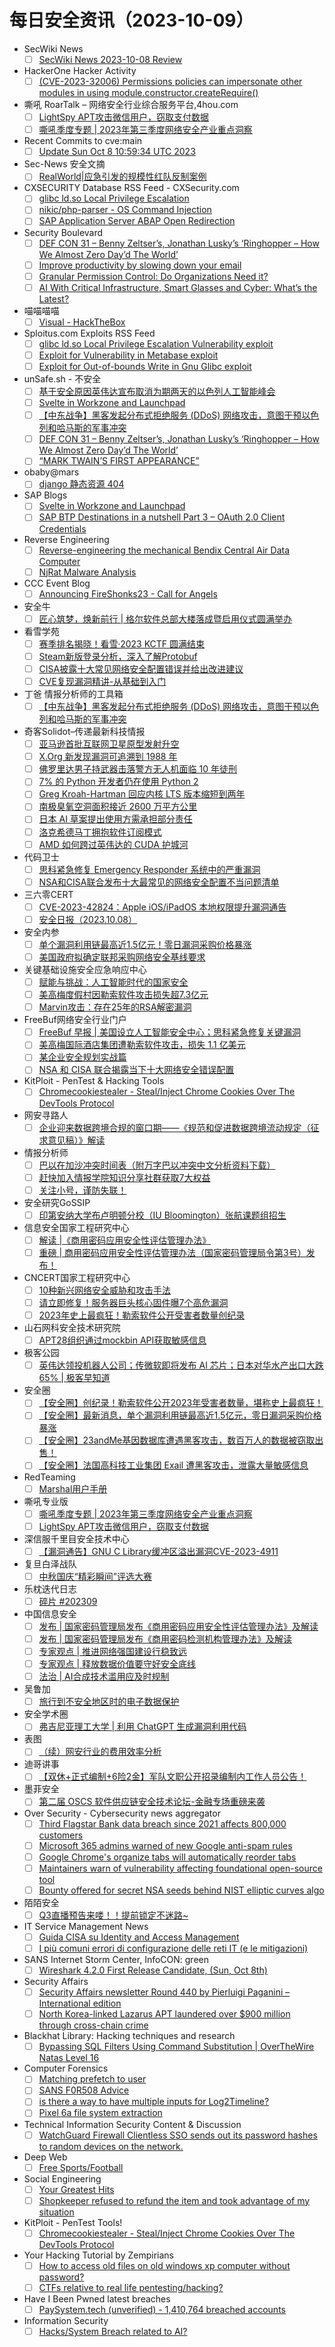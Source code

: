 # 每日安全资讯（2023-10-09）

- SecWiki News
  - [ ] [SecWiki News 2023-10-08 Review](http://www.sec-wiki.com/?2023-10-08)
- HackerOne Hacker Activity
  - [ ] [(CVE-2023-32006) Permissions policies can impersonate other modules in using module.constructor.createRequire()](https://hackerone.com/reports/2104566)
- 嘶吼 RoarTalk – 网络安全行业综合服务平台,4hou.com
  - [ ] [LightSpy APT攻击微信用户，窃取支付数据](https://www.4hou.com/posts/vxvm)
  - [ ] [嘶吼季度专题 | 2023年第三季度网络安全产业重点洞察](https://www.4hou.com/posts/rqo6)
- Recent Commits to cve:main
  - [ ] [Update Sun Oct  8 10:59:34 UTC 2023](https://github.com/trickest/cve/commit/e464694a6f33ef45a94b5402136bbc7da4e2f23f)
- Sec-News 安全文摘
  - [ ] [RealWorld|应急引发的规模性红队反制案例](https://govuln.com/news/url/QbnY)
- CXSECURITY Database RSS Feed - CXSecurity.com
  - [ ] [glibc ld.so Local Privilege Escalation](https://cxsecurity.com/issue/WLB-2023100018)
  - [ ] [nikic/php-parser - OS Command Injection](https://cxsecurity.com/issue/WLB-2023100017)
  - [ ] [SAP Application Server ABAP Open Redirection](https://cxsecurity.com/issue/WLB-2023100016)
- Security Boulevard
  - [ ] [DEF CON 31 –  Benny Zeltser’s, Jonathan Lusky’s ‘Ringhopper – How We Almost Zero Day’d The World’](https://securityboulevard.com/2023/10/def-con-31-benny-zeltsers-jonathan-luskys-ringhopper-how-we-almost-zero-dayd-the-world/)
  - [ ] [Improve productivity by slowing down your email](https://securityboulevard.com/2023/10/improve-productivity-by-slowing-down-your-email/)
  - [ ] [Granular Permission Control: Do Organizations Need it?](https://securityboulevard.com/2023/10/granular-permission-control-do-organizations-need-it/)
  - [ ] [AI With Critical Infrastructure, Smart Glasses and Cyber: What’s the Latest?](https://securityboulevard.com/2023/10/ai-with-critical-infrastructure-smart-glasses-and-cyber-whats-the-latest/)
- 喵喵喵喵
  - [ ] [Visual - HackTheBox](https://darkwing.moe/2023/10/08/Visual-HackTheBox/)
- Sploitus.com Exploits RSS Feed
  - [ ] [glibc ld.so Local Privilege Escalation Vulnerability exploit](https://sploitus.com/exploit?id=1337DAY-ID-39095&utm_source=rss&utm_medium=rss)
  - [ ] [Exploit for Vulnerability in Metabase exploit](https://sploitus.com/exploit?id=745D9DB9-6119-5304-92E2-254190159067&utm_source=rss&utm_medium=rss)
  - [ ] [Exploit for Out-of-bounds Write in Gnu Glibc exploit](https://sploitus.com/exploit?id=314B478D-9812-580A-8F87-0AC52D7AD7B4&utm_source=rss&utm_medium=rss)
- unSafe.sh - 不安全
  - [ ] [基于安全原因英伟达宣布取消为期两天的以色列人工智能峰会](https://buaq.net/go-187723.html)
  - [ ] [Svelte in Workzone and Launchpad](https://buaq.net/go-187734.html)
  - [ ] [【中东战争】黑客发起分布式拒绝服务 (DDoS) 网络攻击，意图干预以色列和哈马斯的军事冲突​](https://buaq.net/go-187728.html)
  - [ ] [DEF CON 31 –  Benny Zeltser’s, Jonathan Lusky’s ‘Ringhopper – How We Almost Zero Day’d The World’](https://buaq.net/go-187753.html)
  - [ ] [“MARK TWAIN’S FIRST APPEARANCE”](https://buaq.net/go-187735.html)
- obaby@mars
  - [ ] [django 静态资源 404](https://h4ck.org.cn/2023/10/django-%e9%9d%99%e6%80%81%e8%b5%84%e6%ba%90-404/)
- SAP Blogs
  - [ ] [Svelte in Workzone and Launchpad](https://blogs.sap.com/2023/10/08/svelte-in-workzone-and-launchpad/)
  - [ ] [SAP BTP Destinations in a nutshell Part 3 – OAuth 2.0 Client Credentials](https://blogs.sap.com/2023/10/08/sap-btp-destinations-in-a-nutshell-part-3-oauth-2.0-client-credentials/)
- Reverse Engineering
  - [ ] [Reverse-engineering the mechanical Bendix Central Air Data Computer](https://www.reddit.com/r/ReverseEngineering/comments/172ne3h/reverseengineering_the_mechanical_bendix_central/)
  - [ ] [NjRat Malware Analysis](https://www.reddit.com/r/ReverseEngineering/comments/172w7f8/njrat_malware_analysis/)
- CCC Event Blog
  - [ ] [Announcing FireShonks23 - Call for Angels](https://events.ccc.de/2023/10/08/fireshonks23-announcement/)
- 安全牛
  - [ ] [匠心筑梦，焕新前行 | 格尔软件总部大楼落成暨启用仪式圆满举办](https://www.aqniu.com/vendor/100048.html)
- 看雪学苑
  - [ ] [赛季排名揭晓！看雪·2023 KCTF 圆满结束](https://mp.weixin.qq.com/s?__biz=MjM5NTc2MDYxMw==&mid=2458521120&idx=1&sn=995405abcb822f0d64143387a2bff140&chksm=b18d3eaa86fab7bc9b11b6ee7774124ccc25906682df4863cb5dd6fdee7dbdc28b22ff410b2c&scene=58&subscene=0#rd)
  - [ ] [Steam新版登录分析，深入了解Protobuf](https://mp.weixin.qq.com/s?__biz=MjM5NTc2MDYxMw==&mid=2458521120&idx=2&sn=b84f45dd6d51667a395fed15a00d77e4&chksm=b18d3eaa86fab7bcb13f5ab08da3ed6a35c9e30ef328eddd193cf81114821bbcdf2443b0dfbe&scene=58&subscene=0#rd)
  - [ ] [CISA披露十大常见网络安全配置错误并给出改进建议](https://mp.weixin.qq.com/s?__biz=MjM5NTc2MDYxMw==&mid=2458521120&idx=3&sn=818c1e5b179a34946e40d5b4e196350a&chksm=b18d3eaa86fab7bc635ddeeb89c2a981f3edbc36c3ed0e3fbcebd3cfa2b3d4796f118eaeda24&scene=58&subscene=0#rd)
  - [ ] [CVE复现漏洞精讲-从基础到入门](https://mp.weixin.qq.com/s?__biz=MjM5NTc2MDYxMw==&mid=2458521120&idx=4&sn=6e7966a0cab83e1d0f13bf0f191179c9&chksm=b18d3eaa86fab7bc0f6e1875adcbafc8fc08e92e52b12e7a004302278f8f3373a409f9326318&scene=58&subscene=0#rd)
- 丁爸 情报分析师的工具箱
  - [ ] [【中东战争】黑客发起分布式拒绝服务 (DDoS) 网络攻击，意图干预以色列和哈马斯的军事冲突​](https://mp.weixin.qq.com/s?__biz=MzI2MTE0NTE3Mw==&mid=2651139362&idx=1&sn=64de404416a9f92efffebaa835a126bb&chksm=f1af5a18c6d8d30e543adbd68eb19533ee14aeba482cc291e71eb6dfe7857622e6d31e06cb90&scene=58&subscene=0#rd)
- 奇客Solidot–传递最新科技情报
  - [ ] [亚马逊首批互联网卫星原型发射升空](https://www.solidot.org/story?sid=76275)
  - [ ] [X.Org 新发现漏洞可追溯到 1988 年](https://www.solidot.org/story?sid=76274)
  - [ ] [佛罗里达男子持武器击落警方无人机面临 10 年徒刑](https://www.solidot.org/story?sid=76273)
  - [ ] [7% 的 Python 开发者仍在使用 Python 2](https://www.solidot.org/story?sid=76272)
  - [ ] [Greg Kroah-Hartman 回应内核 LTS 版本缩短到两年](https://www.solidot.org/story?sid=76271)
  - [ ] [南极臭氧空洞面积接近 2600 万平方公里](https://www.solidot.org/story?sid=76270)
  - [ ] [日本 AI 草案提出使用方需承担部分责任](https://www.solidot.org/story?sid=76269)
  - [ ] [洛克希德马丁拥抱软件订阅模式](https://www.solidot.org/story?sid=76268)
  - [ ] [AMD 如何跨过英伟达的 CUDA 护城河](https://www.solidot.org/story?sid=76267)
- 代码卫士
  - [ ] [思科紧急修复 Emergency Responder 系统中的严重漏洞](https://mp.weixin.qq.com/s?__biz=MzI2NTg4OTc5Nw==&mid=2247517792&idx=1&sn=2597cf0fcd5b0d3561468663bbc2c62b&chksm=ea94b70adde33e1c4078d399916095b0e03ac6c5af4add39de2897fa077d31d2f2792e844d2e&scene=58&subscene=0#rd)
  - [ ] [NSA和CISA联合发布十大最常见的网络安全配置不当问题清单](https://mp.weixin.qq.com/s?__biz=MzI2NTg4OTc5Nw==&mid=2247517792&idx=2&sn=26f5404af467b67c8aed30c37fbd4f2f&chksm=ea94b70adde33e1ce4f013e6b0674f3dd92751f5751befc98dba7a610fffd3373988026c0011&scene=58&subscene=0#rd)
- 三六零CERT
  - [ ] [CVE-2023-42824：Apple iOS/iPadOS 本地权限提升漏洞通告](https://mp.weixin.qq.com/s?__biz=MzU5MjEzOTM3NA==&mid=2247496825&idx=1&sn=cf059a6bd5005d7167065b29148f619c&chksm=fe26f178c951786e509fd460dec0adc8997d1c41647f9a9d5bf60cabf911f34530c187cfb2de&scene=58&subscene=0#rd)
  - [ ] [安全日报（2023.10.08）](https://mp.weixin.qq.com/s?__biz=MzU5MjEzOTM3NA==&mid=2247496825&idx=2&sn=b05e008f597c86bccc5f21da6765c900&chksm=fe26f178c951786e2697c10472e837f81cbce0320f48b4bdf82e4a960f8841b8f39ad52936a8&scene=58&subscene=0#rd)
- 安全内参
  - [ ] [单个漏洞利用链最高近1.5亿元！零日漏洞采购价格暴涨](https://mp.weixin.qq.com/s?__biz=MzI4NDY2MDMwMw==&mid=2247509990&idx=1&sn=c36ce28db13449761164c60dc93061d8&chksm=ebfae0c6dc8d69d0bc5e592a0d1abf6cd188b4bee7154330731f55addc18afff73c019626167&scene=58&subscene=0#rd)
  - [ ] [美国政府拟确定联邦采购网络安全基线要求](https://mp.weixin.qq.com/s?__biz=MzI4NDY2MDMwMw==&mid=2247509990&idx=2&sn=a9249b299d41ade5789ebdf5cc2cf85a&chksm=ebfae0c6dc8d69d00858a38e9b6dbd11b0f124e077fa41a22380e30619c918cee99b88647d84&scene=58&subscene=0#rd)
- 关键基础设施安全应急响应中心
  - [ ] [赋能与挑战：人工智能时代的国家安全](https://mp.weixin.qq.com/s?__biz=MzkyMzAwMDEyNg==&mid=2247540015&idx=1&sn=6615154411d0f7be195af871c91d1a7e&chksm=c1e9d17ef69e5868bbf1191306ad9bbe1071ed1dd3dbb65bae92ce8159a349a5440c26258c94&scene=58&subscene=0#rd)
  - [ ] [美高梅度假村因勒索软件攻击损失超7.3亿元](https://mp.weixin.qq.com/s?__biz=MzkyMzAwMDEyNg==&mid=2247540015&idx=2&sn=c033cbb7587c8cb8486459415ba96e73&chksm=c1e9d17ef69e5868c353e01ccc2f4f99ca6280f672df23107e4d0b72edf08afe9fe230b07930&scene=58&subscene=0#rd)
  - [ ] [Marvin攻击：存在25年的RSA解密漏洞](https://mp.weixin.qq.com/s?__biz=MzkyMzAwMDEyNg==&mid=2247540015&idx=3&sn=f73cca6dfe3e7dcc208a37c9554ae4c9&chksm=c1e9d17ef69e58680fdf7f52f2a2e795e15f09082d7e191f8708974b692d314a590c746ce210&scene=58&subscene=0#rd)
- FreeBuf网络安全行业门户
  - [ ] [FreeBuf 早报 | 美国设立人工智能安全中心；思科紧急修复关键漏洞](https://www.freebuf.com/news/379888.html)
  - [ ] [美高梅国际酒店集团遭勒索软件攻击，损失 1.1 亿美元](https://www.freebuf.com/news/379867.html)
  - [ ] [某企业安全规划实战篇](https://www.freebuf.com/consult/379866.html)
  - [ ] [NSA 和 CISA 联合揭露当下十大网络安全错误配置](https://www.freebuf.com/news/379857.html)
- KitPloit - PenTest & Hacking Tools
  - [ ] [Chromecookiestealer - Steal/Inject Chrome Cookies Over The DevTools Protocol](http://www.kitploit.com/2023/10/chromecookiestealer-stealinject-chrome.html)
- 网安寻路人
  - [ ] [企业迎来数据跨境合规的窗口期——《规范和促进数据跨境流动规定（征求意见稿）》解读](https://mp.weixin.qq.com/s?__biz=MzIxODM0NDU4MQ==&mid=2247500463&idx=1&sn=29b04303756b847db22c0a0ba5e3a58d&chksm=97e97f45a09ef653343c0e29a5ea3ccd597f19e73920c78ea0b7f0be70cde6b4041653e0dcdc&scene=58&subscene=0#rd)
- 情报分析师
  - [ ] [巴以在加沙冲突时间表（附万字巴以冲突中文分析资料下载）](https://mp.weixin.qq.com/s?__biz=MzA3Mjc1MTkwOA==&mid=2650540167&idx=1&sn=1d760bb66af7d495e152e1f874e6a59b&chksm=871126ccb066afda8078ce1b959a7231b2a0cb78793a218b72dc0a0dddc3e4d4e516ffd91a80&scene=58&subscene=0#rd)
  - [ ] [赶快加入情报学院知识分享社群获取7大权益](https://mp.weixin.qq.com/s?__biz=MzA3Mjc1MTkwOA==&mid=2650540167&idx=2&sn=65ff6163fa72d8ef5166d31b8df884ff&chksm=871126ccb066afda8569cc0c29326a479075e7760720730e0614b8893c34939f45f9e5afeaba&scene=58&subscene=0#rd)
  - [ ] [关注小号，谨防失联！](https://mp.weixin.qq.com/s?__biz=MzA3Mjc1MTkwOA==&mid=2650540167&idx=3&sn=7897568383617973792e4e85c9930147&chksm=871126ccb066afda27c363fbc6c9056a2d08b0e969e69a05025b97316551b006073b4696f6a2&scene=58&subscene=0#rd)
- 安全研究GoSSIP
  - [ ] [印第安纳大学布卢明顿分校（IU Bloomington）张航课题组招生](https://mp.weixin.qq.com/s?__biz=Mzg5ODUxMzg0Ng==&mid=2247496414&idx=1&sn=6e1ee159e1b37fb3206c1bd319448578&chksm=c063dc07f7145511f4a3a3636af10c375cd97274332faf0cf34d68258e24e438f62243a54699&scene=58&subscene=0#rd)
- 信息安全国家工程研究中心
  - [ ] [解读 |《商用密码应用安全性评估管理办法》](https://mp.weixin.qq.com/s?__biz=MzU5OTQ0NzY3Ng==&mid=2247495074&idx=1&sn=b472041d90c923056cb59b598aa8a199&chksm=feb66cb1c9c1e5a765b7362c4b36ce25ce39a6545d460d0797dab58860c164245702cc6ec7a4&scene=58&subscene=0#rd)
  - [ ] [重磅 | 商用密码应用安全性评估管理办法（国家密码管理局令第3号）发布！](https://mp.weixin.qq.com/s?__biz=MzU5OTQ0NzY3Ng==&mid=2247495074&idx=2&sn=ffbc2ce46e062b2c79cef889ef08c453&chksm=feb66cb1c9c1e5a7cbb5e3ce958471031b98f0224d20f93f79e2b0c152e7936aa728033fc1e7&scene=58&subscene=0#rd)
- CNCERT国家工程研究中心
  - [ ] [10种新兴网络安全威胁和攻击手法](https://mp.weixin.qq.com/s?__biz=MzUzNDYxOTA1NA==&mid=2247540272&idx=1&sn=c65bbf86095f952005495a20583a0855&chksm=fa93e8f1cde461e73c7f78fb28abc13b5591c3e21c400c1d8f4aaa52e6919251ef90cd5eb4f2&scene=58&subscene=0#rd)
  - [ ] [请立即修复！服务器巨头核心固件曝7个高危漏洞](https://mp.weixin.qq.com/s?__biz=MzUzNDYxOTA1NA==&mid=2247540272&idx=2&sn=673027138e5ff0063ea2e01881cd7a13&chksm=fa93e8f1cde461e7fc9510dfe1b93606391035adf4dbda497833a9969d1bb90b440a183baa5f&scene=58&subscene=0#rd)
  - [ ] [2023年史上最疯狂！勒索软件公开受害者数量创纪录](https://mp.weixin.qq.com/s?__biz=MzUzNDYxOTA1NA==&mid=2247540272&idx=3&sn=42e773871063894fe4a010aa5608b121&chksm=fa93e8f1cde461e7910f7e11bb26709eec88b1661c11da8b9456a19665b99cd1ab89a4cadd69&scene=58&subscene=0#rd)
- 山石网科安全技术研究院
  - [ ] [APT28组织通过mockbin API获取敏感信息](https://mp.weixin.qq.com/s?__biz=MzUzMDUxNTE1Mw==&mid=2247502517&idx=1&sn=b0e2b0b1b48d455b01aaa5f52a32bb79&chksm=fa521f0bcd25961dab22e5b372b9a02bc43a27813bdd23796f377975d8ad50360274259b420c&scene=58&subscene=0#rd)
- 极客公园
  - [ ] [英伟达领投机器人公司；传微软即将发布 AI 芯片；日本对华水产出口大跌 65% | 极客早知道](https://mp.weixin.qq.com/s?__biz=MTMwNDMwODQ0MQ==&mid=2653015301&idx=1&sn=a335d27d0adffff71a349357740d55ef&chksm=7e54b0b3492339a58de7fdacd6a769df3b236b8207ccd7ed57faa62c7a8c930f838ec3409425&scene=58&subscene=0#rd)
- 安全圈
  - [ ] [【安全圈】创纪录！勒索软件公开2023年受害者数量，堪称史上最疯狂！](https://mp.weixin.qq.com/s?__biz=MzIzMzE4NDU1OQ==&mid=2652046152&idx=1&sn=62adb33d3a9f7daf5e469c8bcbb93c16&chksm=f36e2f08c419a61e7bfd9e9af2a01b2dd33628f939cba41f863c8914b478398e2af7cce5a04d&scene=58&subscene=0#rd)
  - [ ] [【安全圈】最新消息，单个漏洞利用链最高近1.5亿元，零日漏洞采购价格暴涨](https://mp.weixin.qq.com/s?__biz=MzIzMzE4NDU1OQ==&mid=2652046152&idx=2&sn=da1221a663adca6e0bc8ac1afa9fd24a&chksm=f36e2f08c419a61e458906a60389012218dbd84eb8bb3c6f68b55597b552cd64c8de1482ef85&scene=58&subscene=0#rd)
  - [ ] [【安全圈】23andMe基因数据库遭遇黑客攻击，数百万人的数据被窃取出售！](https://mp.weixin.qq.com/s?__biz=MzIzMzE4NDU1OQ==&mid=2652046152&idx=3&sn=24fb8af2936de2092418226957f0a4ec&chksm=f36e2f08c419a61efc977f74da8bda68a0276cb3a6e8875602b7bdf09e9929a1be1f88680294&scene=58&subscene=0#rd)
  - [ ] [【安全圈】法国高科技工业集团 Exail 遭黑客攻击，泄露大量敏感信息](https://mp.weixin.qq.com/s?__biz=MzIzMzE4NDU1OQ==&mid=2652046152&idx=4&sn=13b91dea34bb1f5d58d4d2b77ba4ab3c&chksm=f36e2f08c419a61ecf82ca1f8b48aa6917e5a2316c1c6a35c7e27973af7917accb01e2e565a1&scene=58&subscene=0#rd)
- RedTeaming
  - [ ] [Marshal用户手册](https://mp.weixin.qq.com/s?__biz=MzUyMDgzMDMyMg==&mid=2247484431&idx=1&sn=38bfd60772a5035fe52de6048927f1fc&chksm=f9e52812ce92a104bb659d0654ede24e3014d59d5b6764b8e5c1c0d5664b472f241b8e008fb9&scene=58&subscene=0#rd)
- 嘶吼专业版
  - [ ] [嘶吼季度专题 | 2023年第三季度网络安全产业重点洞察](https://mp.weixin.qq.com/s?__biz=MzI0MDY1MDU4MQ==&mid=2247569276&idx=1&sn=e9230e99e80ba5b8586f35e4f9c410d4&chksm=e9141f46de6396506815ad1bc3306269431932051b75bd4197b96a9dfae7ef8a358e002f3c46&scene=58&subscene=0#rd)
  - [ ] [LightSpy APT攻击微信用户，窃取支付数据](https://mp.weixin.qq.com/s?__biz=MzI0MDY1MDU4MQ==&mid=2247569276&idx=2&sn=91ce2b1e6dc89c2839f54e5ddf0fcc17&chksm=e9141f46de639650a658832061e50d1ff679d7958dbf5c99e6a113f090db7393e0db860e2599&scene=58&subscene=0#rd)
- 深信服千里目安全技术中心
  - [ ] [【漏洞通告】GNU C Library缓冲区溢出漏洞CVE-2023-4911](https://mp.weixin.qq.com/s?__biz=Mzg2NjgzNjA5NQ==&mid=2247520893&idx=1&sn=08905defcb3946110d0234a17349d464&chksm=ce46196df931907bb497ea294df1d455472c57f0dacfe24cd9dc964561b52a4a8604f18b8d0f&scene=58&subscene=0#rd)
- 复旦白泽战队
  - [ ] [中秋国庆“精彩瞬间”评选大赛](https://mp.weixin.qq.com/s?__biz=MzU4NzUxOTI0OQ==&mid=2247487080&idx=1&sn=2aae789bcfb5a40c416d0a4cefef9402&chksm=fdeb8a16ca9c03007c40926486732b52adc9c28dc92808e923dda80cccc7657629d4052047c7&scene=58&subscene=0#rd)
- 乐枕迭代日志
  - [ ] [碎片 #202309](https://mp.weixin.qq.com/s?__biz=MzA3NTMyNDg3OQ==&mid=2652519624&idx=1&sn=73da449e2bf5bcc4a286d587873d5187&chksm=849cd068b3eb597e04808fe8b7588b7de227279e752ad979c5dd4841c22291473abe3cf2324a&scene=58&subscene=0#rd)
- 中国信息安全
  - [ ] [发布 | 国家密码管理局发布《商用密码应用安全性评估管理办法》及解读](https://mp.weixin.qq.com/s?__biz=MzA5MzE5MDAzOA==&mid=2664194270&idx=1&sn=c37b05781ebb2d6df73f10923f02f270&chksm=8b596227bc2eeb31bfc7cae57ff6f1547cbf2be305eb00438569f10582f4782930a89e0499e2&scene=58&subscene=0#rd)
  - [ ] [发布 | 国家密码管理局发布《商用密码检测机构管理办法》及解读](https://mp.weixin.qq.com/s?__biz=MzA5MzE5MDAzOA==&mid=2664194270&idx=2&sn=ccc88ca8adf7a83188fa29863ab427b0&chksm=8b596227bc2eeb31bfc7a8ae09c6f775a91bfadd62b7f595aa29219e2db50e34809872b59f67&scene=58&subscene=0#rd)
  - [ ] [专家观点 | 推进网络强国建设行稳致远](https://mp.weixin.qq.com/s?__biz=MzA5MzE5MDAzOA==&mid=2664194270&idx=3&sn=2c4aa5224f813b5d4baf82ffec982b50&chksm=8b596227bc2eeb31b76ea0669c9292c2857b9f28f6d8deb918973b6fe40b6363580638057e38&scene=58&subscene=0#rd)
  - [ ] [专家观点 | 释放数据价值要守好安全底线](https://mp.weixin.qq.com/s?__biz=MzA5MzE5MDAzOA==&mid=2664194270&idx=4&sn=41b7cd6459d916a9fa121e57f8a21913&chksm=8b596227bc2eeb319a558f8da02840a67b3aaab11a4de9a01bf9bf821317d255694fd9f80a6f&scene=58&subscene=0#rd)
  - [ ] [法治 | AI合成技术滥用应及时规制](https://mp.weixin.qq.com/s?__biz=MzA5MzE5MDAzOA==&mid=2664194270&idx=5&sn=6b0bc0189afb6897a5934b8caf5c5167&chksm=8b596227bc2eeb31abc3d0d50098ef903df8ff2a0ac2f317ceae02cffe1cefc38dd196b86719&scene=58&subscene=0#rd)
- 吴鲁加
  - [ ] [旅行到不安全地区时的电子数据保护](https://mp.weixin.qq.com/s?__biz=Mzg5NDY4ODM1MA==&mid=2247484521&idx=1&sn=33f920888d0c190ecd943895319d508d&chksm=c01a8958f76d004ecc2ab7da529f49603d244ff8f7cf1642898bce5ba2d88b653499ceb618a5&scene=58&subscene=0#rd)
- 安全学术圈
  - [ ] [弗吉尼亚理工大学 | 利用 ChatGPT 生成漏洞利用代码](https://mp.weixin.qq.com/s?__biz=MzU5MTM5MTQ2MA==&mid=2247489766&idx=1&sn=3eaba020253f23f344e6927a2231500b&chksm=fe2ee76dc9596e7b1f97a6797c65305e199057acc4056d6bed3d2e4fb53c5cd2e4d7bfa7f2d9&scene=58&subscene=0#rd)
- 表图
  - [ ] [（续）网安行业的费用效率分析](https://mp.weixin.qq.com/s?__biz=MzUzOTI4NDQ3NA==&mid=2247484501&idx=1&sn=03f2f85d5a109d3c180149073c8eedc3&chksm=facb82c0cdbc0bd6d6dabc2961cc919294219bdde7dc98f1c619495b4d304f378c832c07747a&scene=58&subscene=0#rd)
- 迪哥讲事
  - [ ] [【双休+正式编制+6险2金】军队文职公开招录编制内工作人员公告！](https://mp.weixin.qq.com/s?__biz=MzIzMTIzNTM0MA==&mid=2247492151&idx=1&sn=a00d65b799e5890af9d632c059012ab8&chksm=e8a5e854dfd26142e3c38d60f002e3246cc50fb8317342da5fba7d004c28b02aa5607cba9d80&scene=58&subscene=0#rd)
- 墨菲安全
  - [ ] [第二届 OSCS 软件供应链安全技术论坛-金融专场重磅来袭](https://mp.weixin.qq.com/s?__biz=MzkwOTM0MjI5NQ==&mid=2247487703&idx=1&sn=9352803d7c15ffd8b1c5c4ef448222b5&chksm=c13d73eff64afaf9321bb2a734fff419baf572d04d328b66114df377c0c4e38c97f38549059a&scene=58&subscene=0#rd)
- Over Security - Cybersecurity news aggregator
  - [ ] [Third Flagstar Bank data breach since 2021 affects 800,000 customers](https://www.bleepingcomputer.com/news/security/third-flagstar-bank-data-breach-since-2021-affects-800-000-customers/)
  - [ ] [Microsoft 365 admins warned of new Google anti-spam rules](https://www.bleepingcomputer.com/news/security/microsoft-365-admins-warned-of-new-google-anti-spam-rules/)
  - [ ] [Google Chrome's organize tabs will automatically reorder tabs](https://www.bleepingcomputer.com/news/google/google-chromes-organize-tabs-will-automatically-reorder-tabs/)
  - [ ] [Maintainers warn of vulnerability affecting foundational open-source tool](https://therecord.media/curl-vulnerabilities-to-be-announced-open-source)
  - [ ] [Bounty offered for secret NSA seeds behind NIST elliptic curves algo](https://www.bleepingcomputer.com/news/security/bounty-offered-for-secret-nsa-seeds-behind-nist-elliptic-curves-algo/)
- 陌陌安全
  - [ ] [Q3直播预告来喽！！提前锁定不迷路~](https://mp.weixin.qq.com/s?__biz=MzI2OTYzOTQzNw==&mid=2247488019&idx=1&sn=2bbcce5fac9dba6d1652399854f34a28&chksm=eadc1871ddab91670581d46f13c5cd7a9e8f8c5a104ddb93994be1e50740a64148ad8833ebf1&scene=58&subscene=0#rd)
- IT Service Management News
  - [ ] [Guida CISA su Identity and Access Management](http://blog.cesaregallotti.it/2023/10/guida-cisa-su-identity-and-access.html)
  - [ ] [I più comuni errori di configurazione delle reti IT (e le mitigazioni)](http://blog.cesaregallotti.it/2023/10/i-piu-comuni-errori-di-configurazione.html)
- SANS Internet Storm Center, InfoCON: green
  - [ ] [Wireshark 4.2.0 First Release Candidate, (Sun, Oct 8th)](https://isc.sans.edu/diary/rss/30292)
- Security Affairs
  - [ ] [Security Affairs newsletter Round 440 by Pierluigi Paganini – International edition](https://securityaffairs.com/152118/breaking-news/security-affairs-newsletter-round-440-by-pierluigi-paganini-international-edition.html)
  - [ ] [North Korea-linked Lazarus APT laundered over $900 million through cross-chain crime](https://securityaffairs.com/152106/apt/north-korea-laundered-900-million.html)
- Blackhat Library: Hacking techniques and research
  - [ ] [Bypassing SQL Filters Using Command Substitution | OverTheWire Natas Level 16](https://www.reddit.com/r/blackhat/comments/17300qa/bypassing_sql_filters_using_command_substitution/)
- Computer Forensics
  - [ ] [Matching prefetch to user](https://www.reddit.com/r/computerforensics/comments/173as88/matching_prefetch_to_user/)
  - [ ] [SANS F0R508 Advice](https://www.reddit.com/r/computerforensics/comments/172zzwc/sans_f0r508_advice/)
  - [ ] [is there a way to have multiple inputs for Log2Timeline?](https://www.reddit.com/r/computerforensics/comments/17341mr/is_there_a_way_to_have_multiple_inputs_for/)
  - [ ] [Pixel 6a file system extraction](https://www.reddit.com/r/computerforensics/comments/173349c/pixel_6a_file_system_extraction/)
- Technical Information Security Content & Discussion
  - [ ] [WatchGuard Firewall Clientless SSO sends out its password hashes to random devices on the network.](https://www.reddit.com/r/netsec/comments/173d6q5/watchguard_firewall_clientless_sso_sends_out_its/)
- Deep Web
  - [ ] [Free Sports/Football](https://www.reddit.com/r/deepweb/comments/1737jcs/free_sportsfootball/)
- Social Engineering
  - [ ] [Your Greatest Hits](https://www.reddit.com/r/SocialEngineering/comments/172t59j/your_greatest_hits/)
  - [ ] [Shopkeeper refused to refund the item and took advantage of my situation](https://www.reddit.com/r/SocialEngineering/comments/1731izf/shopkeeper_refused_to_refund_the_item_and_took/)
- KitPloit - PenTest Tools!
  - [ ] [Chromecookiestealer - Steal/Inject Chrome Cookies Over The DevTools Protocol](http://www.kitploit.com/2023/10/chromecookiestealer-stealinject-chrome.html)
- Your Hacking Tutorial by Zempirians
  - [ ] [How to access old files on old windows xp computer without password?](https://www.reddit.com/r/HowToHack/comments/1739l18/how_to_access_old_files_on_old_windows_xp/)
  - [ ] [CTFs relative to real life pentesting/hacking?](https://www.reddit.com/r/HowToHack/comments/172ze11/ctfs_relative_to_real_life_pentestinghacking/)
- Have I Been Pwned latest breaches
  - [ ] [PaySystem.tech (unverified) - 1,410,764 breached accounts](https://haveibeenpwned.com/PwnedWebsites#PaySystemTech)
- Information Security
  - [ ] [Hacks/System Breach related to AI?](https://www.reddit.com/r/Information_Security/comments/173coqu/hackssystem_breach_related_to_ai/)
